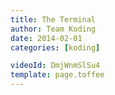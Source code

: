 ```yaml
---
title: The Terminal
author: Team Koding
date: 2014-02-01
categories: [koding]

videoId: DmjWnmSlSu4
template: page.toffee
---
```

